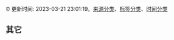 :alarm_clock: 更新时间: 2023-03-21 23:01:19。[来源分类](../README.md)、[标签分类](../TAGS.md)、[时间分类](../TIMELINE.md)

## 其它



